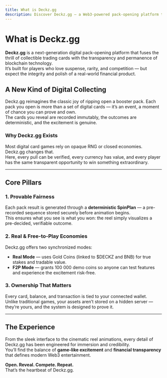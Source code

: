 ```yaml
---
title: What is Deckz.gg
description: Discover Deckz.gg — a Web3-powered pack-opening platform that combines nostalgic collecting with modern blockchain ownership and provable fairness.
---
```


# What is Deckz.gg

**Deckz.gg** is a next-generation digital pack-opening platform that fuses the thrill of collectible trading cards with the transparency and permanence of blockchain technology.  
It’s built for players who love suspense, rarity, and competition — but expect the integrity and polish of a real-world financial product.

## A New Kind of Digital Collecting

Deckz.gg reimagines the classic joy of ripping open a booster pack. Each pack you open is more than a set of digital cards — it’s an event, a moment of chance you can prove and own.  
The cards you reveal are recorded immutably, the outcomes are deterministic, and the excitement is genuine.

### Why Deckz.gg Exists
Most digital card games rely on opaque RNG or closed economies. Deckz.gg changes that.  
Here, every pull can be verified, every currency has value, and every player has the same transparent opportunity to win something extraordinary.

---

## Core Pillars

### 1. Provable Fairness
Each pack result is generated through a **deterministic SpinPlan** — a pre-recorded sequence stored securely before animation begins.  
This ensures what you see is what you won: the reel simply visualizes a pre-decided, verifiable outcome.

### 2. Real & Free-to-Play Economies
Deckz.gg offers two synchronized modes:
- **Real Mode** — uses Gold Coins (linked to $DECKZ and BNB) for true stakes and tradable value.  
- **F2P Mode** — grants 100 000 demo coins so anyone can test features and experience the excitement risk-free.

### 3. Ownership That Matters
Every card, balance, and transaction is tied to your connected wallet.  
Unlike traditional games, your assets aren’t stored on a hidden server — they’re yours, and the system is designed to prove it.

---

## The Experience

From the sleek interface to the cinematic reel animations, every detail of Deckz.gg has been engineered for immersion and credibility.  
You’ll find the balance of **game-like excitement** and **financial transparency** that defines modern Web3 entertainment.

**Open. Reveal. Compete. Repeat.**  
That’s the heartbeat of Deckz.gg.
